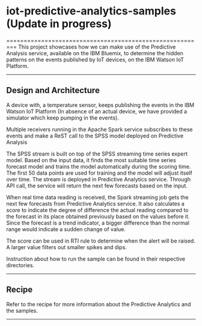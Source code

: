 # iot-predictive-analytics-samples (Update in progress)
=========================================================
This project showcases how we can make use of the Predictive Analysis service, available on the IBM Bluemix, to determine the hidden patterns on the events published by IoT devices, on the IBM Watson IoT Platform. 

----

Design and Architecture
--------------------------

A device with, a temperature sensor, keeps publishing the events in the IBM Watson IoT Platform (In absence of an actual device, we have provided a simulator which keep pumping in the events).

Multiple receivers running in the Apache Spark service subscribes to these events and make a ReST call to the SPSS model deployed on Predictive Analysis

The SPSS stream is built on top of the SPSS streaming time series expert model. Based on the input data, it finds the most suitable time series forecast model and trains the model automatically during the scoring time. The first 50 data points are used for training and the model will adjust itself over time. The stream is deployed in Predictive Analytics service. Through API call, the service will return the next few forecasts based on the input.

When real time data reading is received, the Spark streaming job gets the next few forecasts from Predictive Analytics service. It also calculates a score to indicate the degree of difference the actual reading compared to the forecast in its place obtained previously based on the values before it. Since the forecast is a trend indicator, a bigger difference than the normal range would indicate a sudden change of value.

The score can be used in RTI rule to determine when the alert will be raised. A larger value filters out smaller spikes and dips.

Instruction about how to run the sample can be found in their respective directories.

----

Recipe
-------------

Refer to the recipe for more information about the Predictive Analytics and the samples.

----
